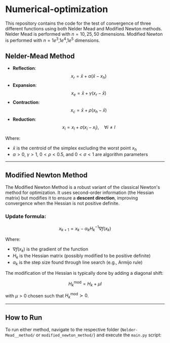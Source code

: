 # Numerical-optimization
This repository contains the code for the test of convergence of three different functions using both Nelder Mead and Modified Newton methods.
Nelder Mead is performed with $n=10,25,50$ dimensions.
Modified Newton is performed with $n=1e^3$,$1e^4$,$1e^5$ dimensions.

## Nelder-Mead Method

- **Reflection**:
  $$
  x_r = \bar{x} + \alpha(\bar{x} - x_h)
  $$
- **Expansion**:
  $$
  x_e = \bar{x} + \gamma(x_r - \bar{x})
  $$
- **Contraction**:
  $$
  x_c = \bar{x} + \rho(x_h - \bar{x})
  $$
- **Reduction**:
  $$
  x_i = x_l + \sigma(x_i - x_l), \quad \forall i \neq l
  $$

Where:
- $\bar{x}$ is the centroid of the simplex excluding the worst point $x_h$
- $\alpha > 0$, $\gamma > 1$, $0 < \rho < 0.5$, and $0 < \sigma < 1$ are algorithm parameters

---

## Modified Newton Method

The Modified Newton Method is a robust variant of the classical Newton's method for optimization. It uses second-order information (the Hessian matrix) but modifies it to ensure a **descent direction**, improving convergence when the Hessian is not positive definite.

### Update formula:

$$
x_{k+1} = x_k - \alpha_k H_k^{-1} \nabla f(x_k)
$$

Where:
- $\nabla f(x_k)$ is the gradient of the function
- $H_k$ is the Hessian matrix (possibly modified to be positive definite)
- $\alpha_k$ is the step size found through line search (e.g., Armijo rule)

The modification of the Hessian is typically done by adding a diagonal shift:

$$
H_k^{\text{mod}} = H_k + \mu I
$$

with $\mu > 0$ chosen such that $H_k^{\text{mod}} \succ 0$.

---

## How to Run

To run either method, navigate to the respective folder (`Nelder-Mead__method/` or `modified_newton_method/`) and execute the `main.py` script:
